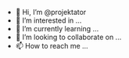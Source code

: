 - 👋 Hi, I’m @projektator
- 👀 I’m interested in ...
- 🌱 I’m currently learning ...
- 💞️ I’m looking to collaborate on ...
- 📫 How to reach me ...

<!---
projektator/projektator is a ✨ special ✨ repository because its `README.md` (this file) appears on your GitHub profile.
You can click the Preview link to take a look at your changes.
--->
